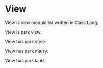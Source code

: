 # View

View is view module list written in Class Lang. 

View is park view.

View has park style.

View has park marry. 

View has park land. 